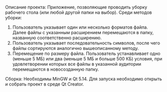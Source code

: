 Описание проекта: 
Приложение, позволяющие проводить уборку рабочего стола (или любой другой папки на выбор).
Среди методов уборки: 
1) Пользователь указывает один или несколько форматов файла. Далее файлы с указанным расширением перемещаются в папку, названную соответственно расширению.
2) Пользователь указывает последовательность символов, после чего файлы сортируются аналогично вышеописанному методу.
3) Перемещение по размеру файла. Пользователь устанавливает одно (меньше 5 МБ) или два (меньше 5 МБ и больше 500 КБ) условия, при удовлетворении которых все файлы в указанной аудитории перемещаются в новосозданную папку.

Сборка:
Необходимы MinGW и Qt 5.14. Для запуска необходимо открыть и собрать проект в среде Qt Creator.
